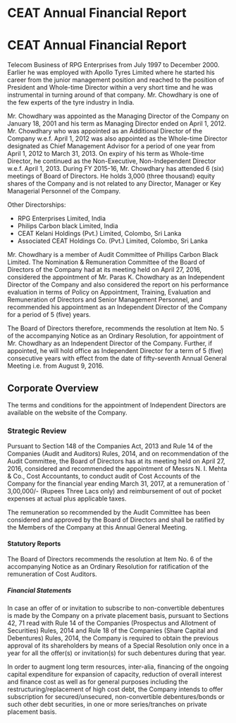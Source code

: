 # CEAT Annual Financial Report

# CEAT Annual Financial Report

Telecom Business of RPG Enterprises from July 1997 to December 2000. Earlier he was employed with Apollo Tyres Limited where he started his career from the junior management position and reached to the position of President and Whole-time Director within a very short time and he was instrumental in turning around of that company. Mr. Chowdhary is one of the few experts of the tyre industry in India.

Mr. Chowdhary was appointed as the Managing Director of the Company on January 18, 2001 and his term as Managing Director ended on April 1, 2012. Mr. Chowdhary who was appointed as an Additional Director of the Company w.e.f. April 1, 2012 was also appointed as the Whole-time Director designated as Chief Management Advisor for a period of one year from April 1, 2012 to March 31, 2013. On expiry of his term as Whole-time Director, he continued as the Non-Executive, Non-Independent Director w.e.f. April 1, 2013. During FY 2015-16, Mr. Chowdhary has attended 6 (six) meetings of Board of Directors. He holds 3,000 (three thousand) equity shares of the Company and is not related to any Director, Manager or Key Managerial Personnel of the Company.

Other Directorships:

- RPG Enterprises Limited, India
- Philips Carbon black Limited, India
- CEAT Kelani Holdings (Pvt.) Limited, Colombo, Sri Lanka
- Associated CEAT Holdings Co. (Pvt.) Limited, Colombo, Sri Lanka

Mr. Chowdhary is a member of Audit Committee of Phillips Carbon Black Limited. The Nomination & Remuneration Committee of the Board of Directors of the Company had at its meeting held on April 27, 2016, considered the appointment of Mr. Paras K. Chowdhary as an Independent Director of the Company and also considered the report on his performance evaluation in terms of Policy on Appointment, Training, Evaluation and Remuneration of Directors and Senior Management Personnel, and recommended his appointment as an Independent Director of the Company for a period of 5 (five) years.

The Board of Directors therefore, recommends the resolution at Item No. 5 of the accompanying Notice as an Ordinary Resolution, for appointment of Mr. Chowdhary as an Independent Director of the Company. Further, if appointed, he will hold office as Independent Director for a term of 5 (five) consecutive years with effect from the date of fifty-seventh Annual General Meeting i.e. from August 9, 2016.

## Corporate Overview

The terms and conditions for the appointment of Independent Directors are available on the website of the Company.

### Strategic Review

Pursuant to Section 148 of the Companies Act, 2013 and Rule 14 of the Companies (Audit and Auditors) Rules, 2014, and on recommendation of the Audit Committee, the Board of Directors has at its meeting held on April 27, 2016, considered and recommended the appointment of Messrs N. I. Mehta & Co., Cost Accountants, to conduct audit of Cost Accounts of the Company for the financial year ending March 31, 2017, at a remuneration of ` 3,00,000/- (Rupees Three Lacs only) and reimbursement of out of pocket expenses at actual plus applicable taxes.

The remuneration so recommended by the Audit Committee has been considered and approved by the Board of Directors and shall be ratified by the Members of the Company at this Annual General Meeting.

#### Statutory Reports

The Board of Directors recommends the resolution at Item No. 6 of the accompanying Notice as an Ordinary Resolution for ratification of the remuneration of Cost Auditors.

##### Financial Statements

In case an offer of or invitation to subscribe to non-convertible debentures is made by the Company on a private placement basis, pursuant to Sections 42, 71 read with Rule 14 of the Companies (Prospectus and Allotment of Securities) Rules, 2014 and Rule 18 of the Companies (Share Capital and Debentures) Rules, 2014, the Company is required to obtain the previous approval of its shareholders by means of a Special Resolution only once in a year for all the offer(s) or invitation(s) for such debentures during that year.

In order to augment long term resources, inter-alia, financing of the ongoing capital expenditure for expansion of capacity, reduction of overall interest and finance cost as well as for general purposes including the restructuring/replacement of high cost debt, the Company intends to offer subscription for secured/unsecured, non-convertible debentures/bonds or such other debt securities, in one or more series/tranches on private placement basis.